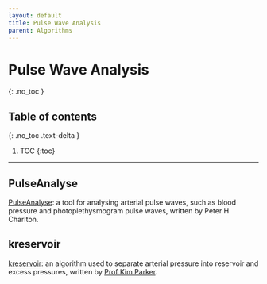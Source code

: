 ```yaml
---
layout: default
title: Pulse Wave Analysis
parent: Algorithms
---
```


# Pulse Wave Analysis
{: .no_toc }

## Table of contents
{: .no_toc .text-delta }

1. TOC
{:toc}

---



## PulseAnalyse

[PulseAnalyse](https://peterhcharlton.github.io/pulse-analyse): a tool for analysing arterial pulse waves, such as blood pressure and photoplethysmogram pulse waves, written by Peter H Charlton.

## kreservoir

[kreservoir](http://www.bg.ic.ac.uk/research/k.parker/wave_intensity_web/kreservoir_v10.m): an algorithm used to separate arterial pressure into reservoir and excess pressures, written by [Prof Kim Parker](http://www.bg.ic.ac.uk/research/k.parker/).